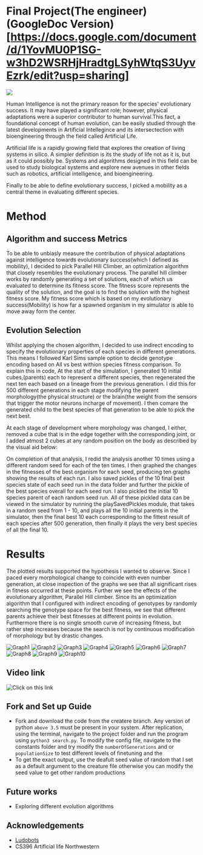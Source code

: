 # Final Project(The engineer) (GoogleDoc Version)[https://docs.google.com/document/d/1YovMU0P1SG-w3hD2WSRHjHradtgLSyhWtqS3UyvEzrk/edit?usp=sharing]

![](https://github.com/ArtificialLifeAssignments/Ludobots/blob/snake/ass6Giphy.gif)

Human Intelligence is not the primary reason for the species' evolutionary success. It may have played a significant role; however, physical adaptations were a superior contributor to human survival.This fact, a foundational concept of human evolution, can be easily studied through the latest developments in Artificial Intellegince and its intersectection with bioengineering through the field called Artificial Life. 

Artificial life is a rapidly growing field that explores the creation of living systems in silico. A simpler definition is its the study of life not as it is, but as it could possibly be. Systems and algorithms designed in this field can be used to study biological systems and explore new avenues in other fields such as robotics, artificial intelligence, and bioengineering.

Finally to be able to define evolutionary success, I picked a mobility as a central theme in evaluating different species. 

# Method

## Algorithm and success Metrics
To be able to unbiasly measure the contribution of physical adaptations against intelligence towards evolutionary success(which I defined as mobility), I decided to pick Parallel Hill Climber, an optimization algorithm that closely resembles the evolutionary process. The parallel hill climber works by randomly generating a set of solutions, each of which us evaluated to determine its fitness score. The fitness score represents the quality of the solution, and the goal is to find the solution with the highest fitness score. My fitness score which is based on my evolutionary success(Mobility) is how far a spawned organism in my simulator is able to move away form the center.

## Evolution Selection
Whilst applying the chosen algorithm, I decided to use indirect encoding to specify the evolutionary properties of each species in different generations. This means I followed  Karl Sims sample option to decide genotype encoding based on All vs best withion species fitness comparison. To explain this in code, At the start of the simulation, I generated 10 initial cubes,(parents) each to represent a different species, then regenerated the next ten each based on a lineage from the previous generation. I did this for 500 different generations in each stage modifying the parent morphology(the physical structure) or the brain(the weight from the sensors that trigger the motor neurons incharge of movement). I then comare the generated child to the best species of that generation to be able to pick the next best. 

At each stage of development where morphology was changed, I either, removed a cube that is in the edge together with the corresponding joint, or I added atmost 2 cubes at any random position on the body as described by the visual aid below:


On completion of that analysis, I redid the analysis another 10 times using a different random seed for each of the ten times. I then graphed the changes in the fitnesses of the best organism for each seed, producing ten graphs showing the results of each run. I also saved pickles of the 10 final best species state of each seed run in the data folder and further the pickle of the best species overall for each seed run.  I also pickled the initial 10 species parent of each random seed run. All of these pickled data can be viewed in the simulator by running the playSavedPickles module, that takes in a random seed from 1 - 10, and plays all the 10 initial parents in the simulator, then the final best 10 each corresponding to the fittest result of each species after 500 generation, then finally it plays the very best species of all the final 10. 

# Results
The plotted results supported the hypothesis I wanted to observe. Since I paced every morphological change to coincide with even number generation, at close inspection of the graphs we see that all significant rises in fitness occurred at these points. Further we see the effects of the evolutionary algorithm, Parallel Hill climber. Since its an optimization algorithm that I configured with indirect encoding of genotypes by randomly searching the genotype space for the best fitness, we see that different parents achieve their best fitnesses at different points in evolution. Furthermore there is no single smooth curve of increasing fitness, but rather step increases because the search is not by continuous modification of morphology but by drastic changes.

![Graph1](https://github.com/ArtificialLifeAssignments/Ludobots/blob/final/data/fitnessGraphs/FitnessOfEvolvingRobotWithSeed1.png)
![Graph2](https://github.com/ArtificialLifeAssignments/Ludobots/blob/final/data/fitnessGraphs/FitnessOfEvolvingRobotWithSeed2.png)
![Graph3](https://github.com/ArtificialLifeAssignments/Ludobots/blob/final/data/fitnessGraphs/FitnessOfEvolvingRobotWithSeed3.png)
![Graph4](https://github.com/ArtificialLifeAssignments/Ludobots/blob/final/data/fitnessGraphs/FitnessOfEvolvingRobotWithSeed4.png)
![Graph5](https://github.com/ArtificialLifeAssignments/Ludobots/blob/final/data/fitnessGraphs/FitnessOfEvolvingRobotWithSeed5.png)
![Graph6](https://github.com/ArtificialLifeAssignments/Ludobots/blob/final/data/fitnessGraphs/FitnessOfEvolvingRobotWithSeed6.png)
![Graph7](https://github.com/ArtificialLifeAssignments/Ludobots/blob/final/data/fitnessGraphs/FitnessOfEvolvingRobotWithSeed7.png)
![Graph8](https://github.com/ArtificialLifeAssignments/Ludobots/blob/final/data/fitnessGraphs/FitnessOfEvolvingRobotWithSeed8.png)
![Graph9](https://github.com/ArtificialLifeAssignments/Ludobots/blob/final/data/fitnessGraphs/FitnessOfEvolvingRobotWithSeed9.png)
![Graph10](https://github.com/ArtificialLifeAssignments/Ludobots/blob/final/data/fitnessGraphs/FitnessOfEvolvingRobotWithSeed10.png)



 ## Video link
  ![Click on this link](https://www.youtube.com/watch?v=l55aWs4c1nY&list=PLCGVHiz7oVMdL6_8B75XG6X2Wnk9bqsk1&index=18)
  
 ## Fork and Set up Guide
 - Fork and download the code from the createre branch. Any version of python `above 3.5` must be present in your system. After replication, using the terminal, navigate to the project folder and run the program using ```python3 search.py```. To modify the config file, navigate to the constants folder and 
 try modify the ```numberOfGenerations```  and or ```populationSize``` to test different levels of finetuning and the
 - To get the exact output, use the deafult seed value of random that I set as a default argument to the creature file otherwise you can modify the seed value to get other random productions
 
 
 ## Future works
  -  Exploring different evolution algorithms
  
  ## Acknowledgements
  - [Ludobots](https://www.reddit.com/r/ludobots/wiki/tipsandtricks/)
  - CS396 Artificial life Northwestern

 
 
 
